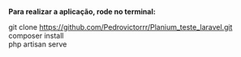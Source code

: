 <strong>Para realizar a aplicação, rode no terminal:</strong><br>

git clone https://github.com/Pedrovictorrr/Planium_teste_laravel.git<br>
composer install<br>
php artisan serve<br>
